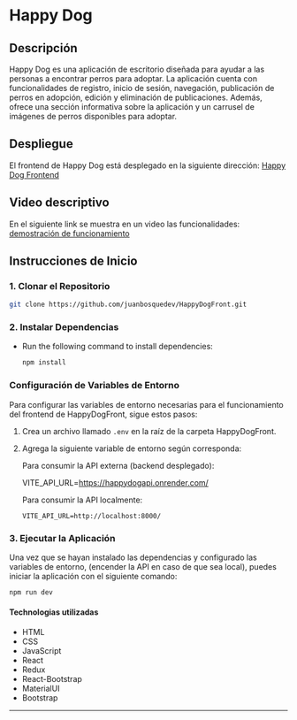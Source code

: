 # Happy Dog

## Descripción
Happy Dog es una aplicación de escritorio diseñada para ayudar a las personas a encontrar perros para adoptar. La aplicación cuenta con funcionalidades de registro, inicio de sesión, navegación, publicación de perros en adopción, edición y eliminación de publicaciones. Además, ofrece una sección informativa sobre la aplicación y un carrusel de imágenes de perros disponibles para adoptar.

## Despliegue

El frontend de Happy Dog está desplegado en la siguiente dirección: [Happy Dog Frontend](https://happy-dog-front.vercel.app/)

## Video descriptivo

En el siguiente link se muestra en un video las funcionalidades: [demostración de funcionamiento](https://www.youtube.com/watch?v=LJfkwNTY9RU)


## Instrucciones de Inicio

### 1. Clonar el Repositorio

```bash
git clone https://github.com/juanbosquedev/HappyDogFront.git
```
### 2. Instalar Dependencias

 - Run the following command to install dependencies:
     ```bash
     npm install
     ```
     
### Configuración de Variables de Entorno

Para configurar las variables de entorno necesarias para el funcionamiento del frontend de HappyDogFront, sigue estos pasos:

1. Crea un archivo llamado `.env` en la raíz de la carpeta HappyDogFront.

2. Agrega la siguiente variable de entorno según corresponda:

   Para consumir la API externa (backend desplegado):

   VITE_API_URL=https://happydogapi.onrender.com/

      Para consumir la API localmente:
   ```plaintext
   VITE_API_URL=http://localhost:8000/

### 3. Ejecutar la Aplicación

Una vez que se hayan instalado las dependencias y configurado las variables de entorno, (encender la API en caso de que sea local), puedes iniciar la aplicación con el siguiente comando:

```bash
npm run dev
```


#### Technologias utilizadas

- HTML
- CSS
- JavaScript
- React
- Redux
- React-Bootstrap
- MaterialUI
- Bootstrap

---




